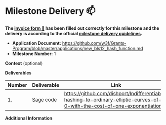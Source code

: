 # Milestone Delivery :mailbox:

**The [invoice form :pencil:](https://docs.google.com/forms/d/e/1FAIpQLSfmNYaoCgrxyhzgoKQ0ynQvnNRoTmgApz9NrMp-hd8mhIiO0A/viewform) has been filled out correctly for this milestone and the delivery is according to the official [milestone delivery guidelines](https://github.com/w3f/Grants-Program/blob/master/docs/milestone-deliverables-guidelines.md).**  

* **Application Document:** https://github.com/w3f/Grants-Program/blob/master/applications/new_bls12_hash_function.md
* **Milestone Number:** 1

**Context** (optional)

**Deliverables**

| Number | Deliverable | Link | Notes |
| ------------- | ------------- | ------------- |------------- |
| 1. | Sage code | https://github.com/dishport/Indifferentiable-hashing-to-ordinary-elliptic-curves-of-j-0-with-the-cost-of-one-exponentiation | ... | 

**Additional Information**
